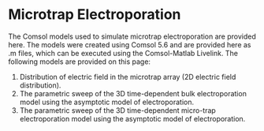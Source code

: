 # Microtrap Electroporation
The Comsol models used to simulate microtrap electroporation are provided here. The models were created using Comsol 5.6 and are provided here as .m files, which can be executed using the Comsol-Matlab Livelink. The following models are provided on this page:
1. Distribution of electric field in the microtrap array (2D electric field distribution).
2. The parametric sweep of the 3D time-dependent bulk electroporation model using the asymptotic model of electroporation.
3. The parametric sweep of the 3D time-dependent micro-trap electroporation model using the asymptotic model of electroporation. 
